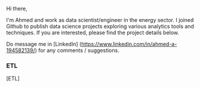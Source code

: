 Hi there,

I'm Ahmed and work as data scientist/engineer in the energy sector. I joined Github to publish data science projects exploring various analytics tools and techniques. If you are interested, please find the project details below.

Do message me in [LinkedIn] (https://www.linkedin.com/in/ahmed-a-194582139/) for any comments / suggestions.

### ETL
[ETL]

